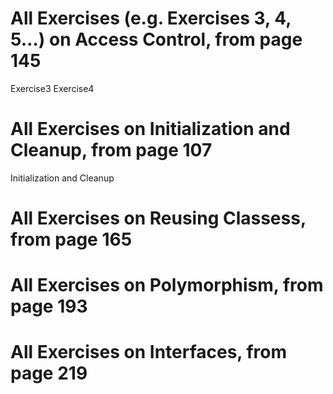 # All Exercises (e.g. Exercises 3, 4, 5…) on Access Control, from page 145
 Exercise3
 Exercise4
# All Exercises on Initialization and Cleanup, from page 107
Initialization and Cleanup

# All Exercises on Reusing Classess, from page 165
 
# All Exercises on Polymorphism, from page 193

# All Exercises on Interfaces, from page 219
